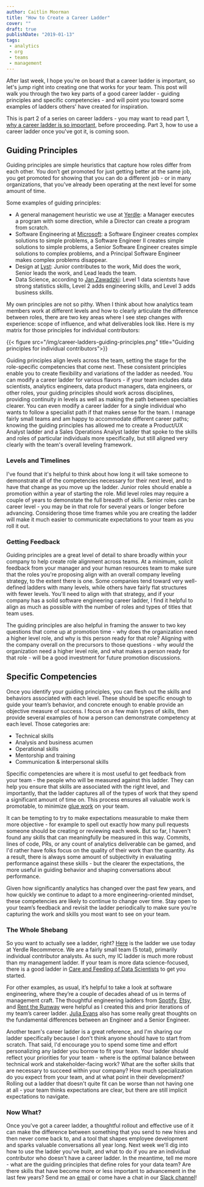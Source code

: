 ```yaml
---
author: Caitlin Moorman
title: "How to Create a Career Ladder"
cover: ""
draft: true
publishDate: "2019-01-13"
tags:
 - analytics
 - org
 - teams
 - management
---
```


After last week, I hope you're on board that a career ladder is important, so let's jump right into creating one that works for your team. This post will walk you through the two key parts of a good career ladder - guiding principles and specific competencies - and will point you toward some examples of ladders others' have created for inspiration.

This is part 2 of a series on career ladders - you may want to read part 1, [why a career ladder is so important](https://www.locallyoptimistic.com/post/career-ladders-part-1/), before proceeding. Part 3, how to use a career ladder once you've got it, is coming soon.

<!--more-->

## Guiding Principles
Guiding principles are simple heuristics that capture how roles differ from each other. You don’t get promoted for just getting better at the same job, you get promoted for showing that you can do a different job - or in many organizations, that you've already been operating at the next level for some amount of time.

Some examples of guiding principles:
- A general management heuristic we use at [Yerdle](https://www.yerdlerecommerce.com/about-us): a Manager executes a program with some direction, while a Director can create a program from scratch.
- Software Engineering at [Microsoft](https://www.quora.com/What-are-the-differences-between-SDE-SDE-II-and-Senior-SDE-at-Microsoft): a Software Engineer creates complex solutions to simple problems, a Software Engineer II creates simple solutions to simple problems, a Senior Software Engineer creates simple solutions to complex problems, and a Principal Software Engineer makes complex problems disappear.
- Design at [Lyst](https://medium.com/designing-lyst/career-progression-for-product-designers-user-researchers-at-lyst-49c0c6cb9003): Junior contributes to the work, Mid does the work, Senior leads the work, and Lead leads the team.
- Data Science, according to [Jan Zawadzki](https://towardsdatascience.com/becoming-a-level-3-0-data-scientist-52641ff73cb3): Level 1 data scientsts have strong statistics skills, Level 2 adds engineering skills, and Level 3 adds business skills.

My own principles are not so pithy. When I think about how analytics team members work at different levels and how to clearly articulate the difference between roles, there are two key areas where I see step changes with experience: scope of influence, and what deliverables look like. Here is my matrix for those principles for individual contributors:

{{< figure src="/img/career-ladders-guiding-principles.png" title="Guiding principles for individual contributors">}}

Guiding principles align levels across the team, setting the stage for the role-specific competencies that come next. These consistent principles enable you to create flexibility and variations of the ladder as needed. You can modify a career ladder for various flavors - if your team includes data scientists, analytics engineers, data product managers, data engineers, or other roles, your guiding principles should work across disciplines, providing continuity in levels as well as making the path between specialties clearer. You can even modify a career ladder for a single individual who wants to follow a specialist path if that makes sense for the team. I manage fairly small teams and am happy to accommodate different career paths; knowing the guiding principles has allowed me to create a Product/UX Analyst ladder and a Sales Operations Analyst ladder that spoke to the skills and roles of particular individuals more specifically, but still aligned very clearly with the team's overall leveling framework.

### Levels and Timelines
I've found that it's helpful to think about how long it will take someone to demonstrate all of the competencies necessary for their next level, and to have that change as you move up the ladder. Junior roles should enable a promotion within a year of starting the role. Mid level roles may require a couple of years to demonstate the full breadth of skills. Senior roles can be career level - you may be in that role for several years or longer before advancing. Considering those time frames while you are creating the ladder will make it much easier to communicate expectations to your team as you roll it out.

### Getting Feedback
Guiding principles are a great level of detail to share broadly within your company to help create role alignment across teams. At a minimum, solicit feedback from your manager and your human resources team to make sure that the roles you're proposing align with an overall company leveling strategy, to the extent there is one. Some companies tend toward very well-defined ladders with many levels, while others have fairly flat structures with fewer levels. You'll need to align with that strategy, and if your company has a solid software engineering career ladder, I find it helpful to align as much as possible with the number of roles and types of titles that team uses.

The guiding principles are also helpful in framing the answer to two key questions that come up at promotion time - why does the organization need a higher level role, and why is this person ready for that role? Aligning with the company overall on the precursors to those questions - why *would* the organization need a higher level role, and what makes a person ready for that role - will be a good investment for future promotion discussions.

## Specific Competencies
Once you identify your guiding principles, you can flesh out the skills and behaviors associated with each level. These should be specific enough to guide your team’s behavior, and concrete enough to enable provide an objective measure of success. I focus on a few main types of skills, then provide several examples of how a person can demonstrate competency at each level. Those categories are:
- Technical skills
- Analysis and business acumen
- Operational skills
- Mentorship and training
- Communication & interpersonal skills

Specific competencies are where it is most useful to get feedback from your team - the people who will be measured against this ladder. They can help you ensure that skills are associated with the right level, and importantly, that the ladder captures all of the types of work that they spend a significant amount of time on. This process ensures all valuable work is promotable, to minimize [glue work](https://www.locallyoptimistic.com/post/glue-work/) on your team.

It can be tempting to try to make expectations measurable to make them more objective - for example to spell out exactly how many pull requests someone should be creating or reviewing each week. But so far, I haven't found any skills that can meaningfully be measured in this way. Commits, lines of code, PRs, or any count of analytics deliverable can be gamed, and I'd rather have folks focus on the quality of their work than the quantity. As a result, there is always some amount of subjectivity in evaluating performance against these skills - but the clearer the expectations, the more useful in guiding behavior and shaping conversations about performance.

Given how significantly analytics has changed over the past few years, and how quickly we continue to adapt to a more engineering-oriented mindset, these competencies are likely to continue to change over time. Stay open to your team’s feedback and revisit the ladder periodically to make sure you’re capturing the work and skills you most want to see on your team.

### The Whole Shebang
So you want to actually see a ladder, right? [Here](https://docs.google.com/spreadsheets/d/18cX6GpWOdcVKrb7Jp0iU3dy3zF6LDOtlIaKHUoZexzM/edit#gid=1231476754) is the ladder we use today at Yerdle Recommerce. We are a fairly small team (5 total), primarily individual contributor analysts. As such, my IC ladder is much more robust than my management ladder. If your team is more data science-focused, there is a good ladder in [Care and Feeding of Data Scientists](https://oreilly-ds-report.s3.amazonaws.com/Care_and_Feeding_of_Data_Scientists.pdf) to get you started.

For other examples, as usual, it’s helpful to take a look at software engineering, where they’re a couple of decades ahead of us in terms of management craft. The thoughtful engineering ladders from [Spotify](https://labs.spotify.com/2016/02/08/technical-career-path/), [Etsy](https://etsy.github.io/Etsy-Engineering-Career-Ladder/competencies.html), and [Rent the Runway](https://docs.google.com/document/d/1SxmQBrDZvj16veuc2OVO0wUX7a7vEKPM-57dNLXhuEk/edit) were helpful as I created this and prior iterations of my team’s career ladder. [Julia Evans](https://jvns.ca/blog/senior-engineer/) also has some really great thoughts on the fundamental differences between an Engineer and a Senior Engineer.

Another team's career ladder is a great reference, and I'm sharing our ladder specifically because I don't think anyone should have to start from scratch. That said, I'd encourage you to spend some time and effort personalizing any ladder you borrow to fit your team. Your ladder should reflect your priorities for your team - where is the optimal balance between technical work and stakeholder-facing work? What are the softer skills that are necessary to succeed within your company? How much specialization do you expect from your team, and at what point in their development? Rolling out a ladder that doesn't quite fit can be worse than not having one at all - your team thinks expectations are clear, but there are still implicit expectations to navigate.

### Now What?
Once you've got a career ladder, a thoughtful rollout and effective use of it can make the difference between something that you send to new hires and then never come back to, and a tool that shapes employee development and sparks valuable conversations all year long. Next week we'll dig into how to use the ladder you've built, and what to do if you are an individual contributor who doesn't have a career ladder. In the meantime, tell me more - what are the guiding principles that define roles for your data team? Are there skills that have become more or less important to advancement in the last few years? Send me an [email](mailto:caitlinmoorman@gmail.com) or come have a chat in our [Slack channel](https://www.locallyoptimistic.com/community/)!
